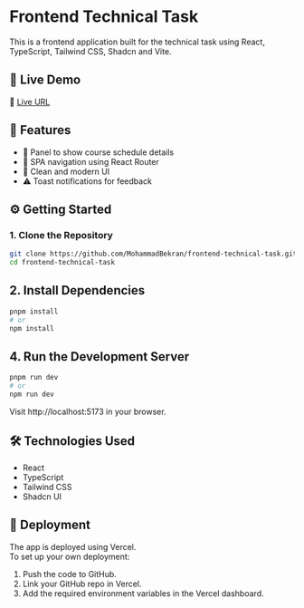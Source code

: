 # Frontend Technical Task

This is a frontend application built for the technical task using React, TypeScript, Tailwind CSS, Shadcn and Vite.

## 🚀 Live Demo

🔗 [Live URL](https://frontend-technical-task-r9cb.vercel.app)

## 🧪 Features

- 👤 Panel to show course schedule details
- 🧭 SPA navigation using React Router
- 💅 Clean and modern UI
- ⚠️ Toast notifications for feedback

## ⚙️ Getting Started

### 1. Clone the Repository

```bash
git clone https://github.com/MohammadBekran/frontend-technical-task.git
cd frontend-technical-task
```

## 2. Install Dependencies

```bash
pnpm install
# or
npm install
```

## 4. Run the Development Server

```bash
pnpm run dev
# or
npm run dev
```

Visit http://localhost:5173 in your browser.

## 🛠 Technologies Used

- React
- TypeScript
- Tailwind CSS
- Shadcn UI

## 📂 Deployment

The app is deployed using Vercel.  
To set up your own deployment:

1. Push the code to GitHub.
2. Link your GitHub repo in Vercel.
3. Add the required environment variables in the Vercel dashboard.

